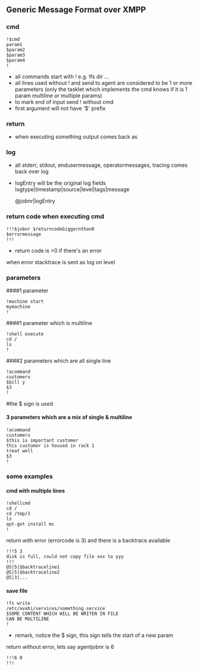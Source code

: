 ## Generic Message Format over XMPP

### cmd

    !$cmd
    param1
    $param2
    $param3
    $param4
    !

* all commands start with \! e.g. \!fs dir ...
* all lines used without \! and send to agent are considered to be 1 or more parameters (only the tasklet which implements the cmd knows if it is 1 param multiline or multiple params)
* to mark end of input send \! without cmd
* first argument will not have '$' prefix


### return

* when executing something output comes back as


### log

* all stderr, stdout, endusermessage, operatormessages, tracing comes back over log
* logEntry will be the original log fields logtype\|timestamp\|source\|level\|tags\|message

    @$jobnr|$logEntry


### return code when executing cmd

    !!!$jobnr $returncodebiggernthan0
    $errormessage
    !!!

* return code is >0 if there's an error

when error stacktrace is sent as log on level


### parameters


####1 parameter

    !machine start
    mymachine
    !
    

####1 parameter which is multiline

    !shell execute
    cd /
    ls
    !


####2 parameters which are all single line

    !acommand
    customerx
    $bill y
    $3
    !

\#the $ sign is used


#### 3 parameters which are a mix of single & multiline

    !acommand
    customerx
    $this is important customer
    this customer is housed in rack 1
    treat well
    $3
    !


### some examples


#### cmd with multiple lines

    !shellcmd
    cd /
    cd /tmp/1
    ls
    apt-get install mc
    !

return with error (errorcode is 3) and there is a backtrace available

    !!!5 3
    disk is full, could not copy file xxx to yyy
    !!!
    @5|5|$backtraceline1
    @5|5|$backtraceline2
    @5|3|...


#### save file

    !fs write
    /etc/avahi/services/something.service
    $SOME CONTENT WHICH WILL BE WRITEN IN FILE
    CAN BE MULTILINE
    !

* remark, notice the $ sign, this sign tells the start of a new param

return without error, lets say agentjobnr is 6

    !!!6 0
    !!!
